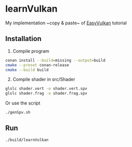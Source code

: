# learnVulkan

My implementation ~copy & paste~ of [EasyVulkan](https://easyvulkan.github.io/) tutorial

## Installation

1. Compile program

```bash
conan install --build=missing --output=build
cmake --preset conan-release
cmake --build build
```

2. Compile shader in src/Shader

```bash
glslc shader.vert -o shader.vert.spv
glslc shader.frag -o shader.frag.spv
```

Or use the script

```bash
./genSpv.sh
```

## Run

```bash
./build/learnVulkan
```
